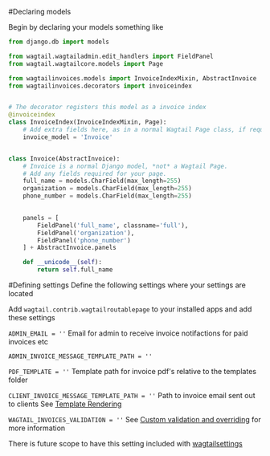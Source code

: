 #Declaring models

Begin by declaring your models something like
``` python
from django.db import models

from wagtail.wagtailadmin.edit_handlers import FieldPanel
from wagtail.wagtailcore.models import Page

from wagtailinvoices.models import InvoiceIndexMixin, AbstractInvoice
from wagtailinvoices.decorators import invoiceindex


# The decorator registers this model as a invoice index
@invoiceindex
class InvoiceIndex(InvoiceIndexMixin, Page):
    # Add extra fields here, as in a normal Wagtail Page class, if required
    invoice_model = 'Invoice'


class Invoice(AbstractInvoice):
    # Invoice is a normal Django model, *not* a Wagtail Page.
    # Add any fields required for your page.
    full_name = models.CharField(max_length=255)
    organization = models.CharField(max_length=255)
    phone_number = models.CharField(max_length=255)
    

    panels = [
        FieldPanel('full_name', classname='full'),
        FieldPanel('organization'),
        FieldPanel('phone_number')
    ] + AbstractInvoice.panels

    def __unicode__(self):
        return self.full_name
```

#Defining settings
Define the following settings where your settings are located 

Add `wagtail.contrib.wagtailroutablepage` to your installed apps and add these settings

`ADMIN_EMAIL = ''` Email for admin to receive invoice notifactions for paid invoices etc

`ADMIN_INVOICE_MESSAGE_TEMPLATE_PATH = ''`

`PDF_TEMPLATE = ''` Template path for invoice pdf's relative to the templates folder

`CLIENT_INVOICE_MESSAGE_TEMPLATE_PATH = ''` Path to invoice email sent out to clients See [Template Rendering](https://wagtailinvoices.readthedocs.org/en/latest/template-rendering/#required-templates)

`WAGTAIL_INVOICES_VALIDATION = ''` See [Custom validation and overriding](https://wagtailinvoices.readthedocs.org/en/latest/advanced/#custom-validation-and-overriding) for more information


There is future scope to have this setting included with [wagtailsettings](https://bitbucket.org/takeflight/wagtailsettings)
